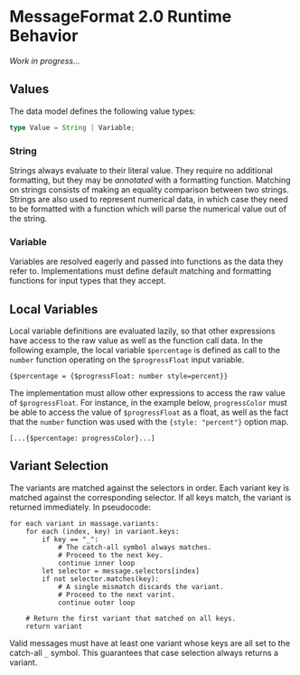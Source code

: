 # MessageFormat 2.0 Runtime Behavior

_Work in progress..._

## Values

The data model defines the following value types:

```ts
type Value = String | Variable;
```

### String

Strings always evaluate to their literal value. They require no additional formatting, but they may be _annotated_ with a formatting function. Matching on strings consists of making an equality comparison between two strings. Strings are also used to represent numerical data, in which case they need to be formatted with a function which will parse the numerical value out of the string.

### Variable

Variables are resolved eagerly and passed into functions as the data they refer to. Implementations must define default matching and formatting functions for input types that they accept.

## Local Variables

Local variable definitions are evaluated lazily, so that other expressions have access to the raw value as well as the function call data. In the following example, the local variable `$percentage` is defined as call to the `number` function operating on the `$progressFloat` input variable.

    {$percentage = {$progressFloat: number style=percent}}

The implementation must allow other expressions to access the raw value of `$progressFloat`. For instance, in the example below, `progressColor` must be able to access the value of `$progressFloat` as a float, as well as the fact that the `number` function was used with the `{style: "percent"}` option map.

    [...{$percentage: progressColor}...]

## Variant Selection

The variants are matched against the selectors in order. Each variant key is matched against the corresponding selector. If all keys match, the variant is returned immediately. In pseudocode:

    for each variant in massage.variants:
        for each (index, key) in variant.keys:
            if key == "_":
                # The catch-all symbol always matches.
                # Proceed to the next key.
                continue inner loop
            let selector = message.selectors[index]
            if not selector.matches(key):
                # A single mismatch discards the variant.
                # Proceed to the next varint.
                continue outer loop

        # Return the first variant that matched on all keys.
        return variant

Valid messages must have at least one variant whose keys are all set to the catch-all `_` symbol. This guarantees that case selection always returns a variant.
